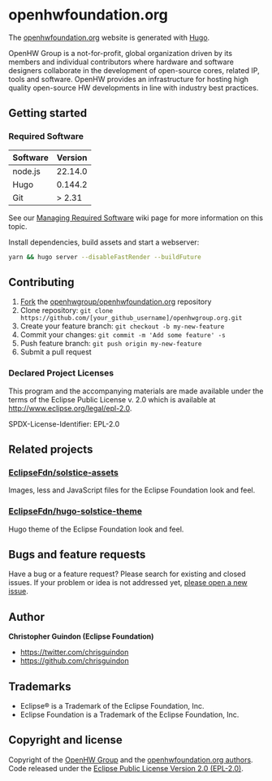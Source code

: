 # openhwfoundation.org

The [openhwfoundation.org](https://openhwfoundation.org) website is generated with [Hugo](https://gohugo.io/documentation/).

OpenHW Group is a not-for-profit, global organization driven by its members and individual contributors where hardware and software designers collaborate in the development of open-source cores, related IP, tools and software. OpenHW provides an infrastructure for hosting high quality open-source HW developments in line with industry best practices.

## Getting started

### Required Software

| Software | Version |
|---------|---------|
| node.js | 22.14.0 |
| Hugo | 0.144.2 |
| Git | > 2.31 |

See our [Managing Required Software](https://gitlab.eclipse.org/eclipsefdn/it/webdev/hugo-solstice-theme/-/wikis/Managing-Required-Software) wiki page for more information on this topic.

Install dependencies, build assets and start a webserver:

```bash
yarn && hugo server --disableFastRender --buildFuture
```

## Contributing

1. [Fork](https://help.github.com/articles/fork-a-repo/) the [openhwgroup/openhwfoundation.org](https://github.com/openhwgroup/openhwfoundation.org) repository
2. Clone repository: `git clone https://github.com/[your_github_username]/openhwgroup.org.git`
3. Create your feature branch: `git checkout -b my-new-feature`
4. Commit your changes: `git commit -m 'Add some feature' -s`
5. Push feature branch: `git push origin my-new-feature`
6. Submit a pull request

### Declared Project Licenses

This program and the accompanying materials are made available under the terms
of the Eclipse Public License v. 2.0 which is available at
http://www.eclipse.org/legal/epl-2.0.

SPDX-License-Identifier: EPL-2.0

## Related projects

### [EclipseFdn/solstice-assets](https://github.com/EclipseFdn/solstice-assets)

Images, less and JavaScript files for the Eclipse Foundation look and feel.

### [EclipseFdn/hugo-solstice-theme](https://github.com/EclipseFdn/hugo-solstice-theme)

Hugo theme of the Eclipse Foundation look and feel.

## Bugs and feature requests

Have a bug or a feature request? Please search for existing and closed issues. If your problem or idea is not addressed yet, [please open a new issue](https://github.com/openhwgroup/openhwfoundation.org/issues/new).

## Author

**Christopher Guindon (Eclipse Foundation)**

- <https://twitter.com/chrisguindon>
- <https://github.com/chrisguindon>

## Trademarks

* Eclipse® is a Trademark of the Eclipse Foundation, Inc.
* Eclipse Foundation is a Trademark of the Eclipse Foundation, Inc.

## Copyright and license

Copyright of the [OpenHW Group](https://www.openhwgroup.org) and the [openhwfoundation.org authors](https://github.com/openhwgroup/openhwfoundation.org/graphs/contributors). Code released under the [Eclipse Public License Version 2.0 (EPL-2.0)](https://github.com/openhwgroup/openhwfoundation.org/blob/src/LICENSE).
